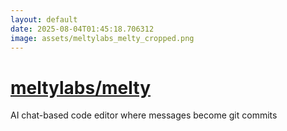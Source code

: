 ```yaml
---
layout: default
date: 2025-08-04T01:45:18.706312
image: assets/meltylabs_melty_cropped.png
---
```


# [meltylabs/melty](https://github.com/meltylabs/melty)

AI chat-based code editor where messages become git commits
